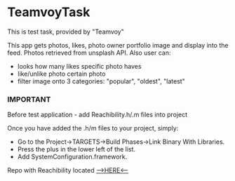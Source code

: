 # TeamvoyTask
This is test task, provided by "Teamvoy"

This app gets photos, likes, photo owner portfolio image and display into the feed.
Photos retrieved from unsplash API. Also user can: 
* looks how many likes specific photo haves
* like/unlike photo certain photo
* filter image onto 3 categories: "popular", "oldest", "latest"

### IMPORTANT
Before test application - add Reachibility.h/.m files into project

Once you have added the .h/m files to your project, simply:
* Go to the Project->TARGETS->Build Phases->Link Binary With Libraries.
* Press the plus in the lower left of the list.
* Add SystemConfiguration.framework.

Repo with Reachibility located [-->HERE<--](https://github.com/tonymillion/Reachability)

